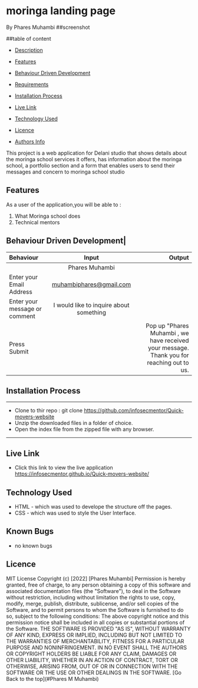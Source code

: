 # moringa landing page
By Phares Muhambi
##screenshot

##table of content
- [Description](#description)
 - [Features](#features)
 - [Behaviour Driven Development](#Behaviour-Driven-Development)

 - [Requirements](#requirements)
 - [Installation Process](#installation-Process)
 - [Live Link](#Live-Link)
  - [Technology  Used](#technology-Used)
 - [Licence](#licence)
 - [Authors Info](#Authors-Info)

  <p>This project is a web application for Delani studio that shows details about the moringa school services it offers, has information about the moringa school, a portfolio section and a form that enables users to send their messages and concern to moringa school studio</p>

## Features
As a user of the application,you will be able to :
1. What Moringa school does
1. Technical mentors

## Behaviour Driven Development|
| Behaviour      | Input        | Output       |
| :------------- | :----------: | -----------: |
|   |   Phares Muhambi |     |
| Enter your Email Address  | muhambiphares@gmail.com |   |
| Enter your message or comment   |  I would like to inquire about something     |     |
| Press Submit|     |Pop up "Phares Muhambi , we have received your message. Thank you for reaching out to us.|

 ## Installation Process
 ****
* Clone to thir repo : git clone https://github.com/infosecmentor/Quick-movers-website
* Unzip the downloaded files in a folder of choice.
* Open the index file from the zipped file with any browser.
 *****
 


## Live Link
- Click this link to view the live application https://infosecmentor.github.io/Quick-movers-website/


## Technology  Used
* HTML - which was used to develope the structure off the pages.
* CSS - which was used to style the User Interface.



## Known Bugs
* no known bugs


## Licence
MIT License
Copyright (c) [2022] [Phares Muhambi]
Permission is hereby granted, free of charge, to any person obtaining a copy
of this software and associated documentation files (the "Software"), to deal
in the Software without restriction, including without limitation the rights
to use, copy, modify, merge, publish, distribute, sublicense, and/or sell
copies of the Software, and to permit persons to whom the Software is
furnished to do so, subject to the following conditions:
The above copyright notice and this permission notice shall be included in all
copies or substantial portions of the Software.
THE SOFTWARE IS PROVIDED "AS IS", WITHOUT WARRANTY OF ANY KIND, EXPRESS OR
IMPLIED, INCLUDING BUT NOT LIMITED TO THE WARRANTIES OF MERCHANTABILITY,
FITNESS FOR A PARTICULAR PURPOSE AND NONINFRINGEMENT. IN NO EVENT SHALL THE
AUTHORS OR COPYRIGHT HOLDERS BE LIABLE FOR ANY CLAIM, DAMAGES OR OTHER
LIABILITY, WHETHER IN AN ACTION OF CONTRACT, TORT OR OTHERWISE, ARISING FROM,
OUT OF OR IN CONNECTION WITH THE SOFTWARE OR THE USE OR OTHER DEALINGS IN THE
SOFTWARE.
[Go Back to the top](#Phares  M Muhambi)
